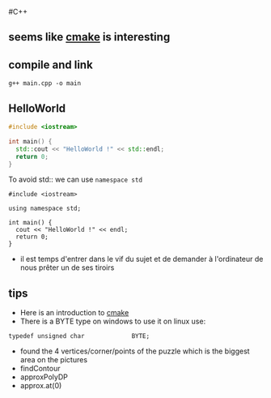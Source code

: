 #C++

## seems like [cmake](http://docs.opencv.org/trunk/db/df5/tutorial_linux_gcc_cmake.html) is interesting

## compile and link
```
g++ main.cpp -o main
```

## HelloWorld

```c++
#include <iostream>

int main() {
  std::cout << "HelloWorld !" << std::endl;
  return 0;
}
```

To avoid std:: we can use `namespace std`
```
#include <iostream>

using namespace std;

int main() {
  cout << "HelloWorld !" << endl;
  return 0;
}
```

-  il est temps d'entrer dans le vif du sujet et de demander à l'ordinateur de nous prêter un de ses tiroirs

## tips
- Here is an introduction to [cmake](http://derekmolloy.ie/hello-world-introductions-to-cmake/)
- There is a BYTE type on windows to use it on linux use:
```
typedef unsigned char             BYTE;
```
- found the 4 vertices/corner/points of the puzzle which is the biggest area on the pictures
 - findContour
 - approxPolyDP
 - approx.at(0)